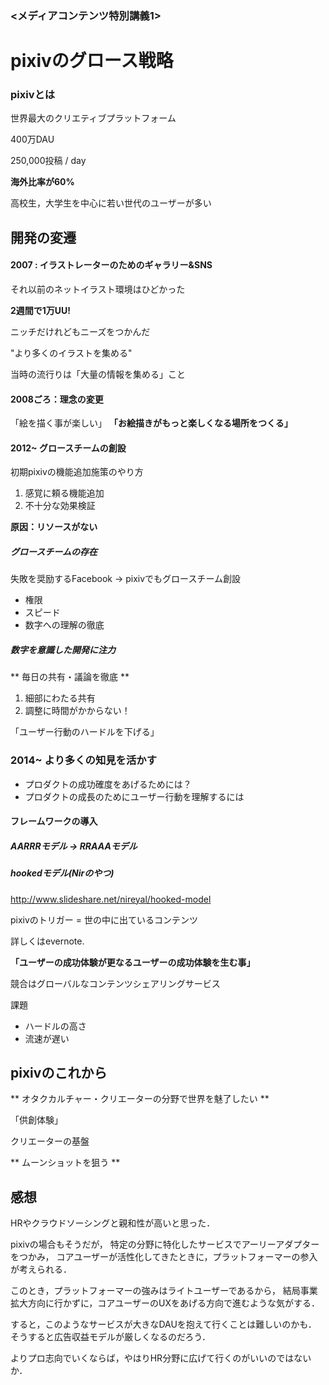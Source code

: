### <メディアコンテンツ特別講義1>
# pixivのグロース戦略

### pixivとは
世界最大のクリエティブプラットフォーム

400万DAU

250,000投稿 / day

**海外比率が60%**

高校生，大学生を中心に若い世代のユーザーが多い

## 開発の変遷
#### 2007 : イラストレーターのためのギャラリー&SNS

それ以前のネットイラスト環境はひどかった

**2週間で1万UU!**

ニッチだけれどもニーズをつかんだ

"より多くのイラストを集める"

当時の流行りは「大量の情報を集める」こと

#### 2008ごろ：理念の変更
「絵を描く事が楽しい」
**「お絵描きがもっと楽しくなる場所をつくる」**

#### 2012~ グロースチームの創設
初期pixivの機能追加施策のやり方
1. 感覚に頼る機能追加
2. 不十分な効果検証

**原因：リソースがない**

##### グロースチームの存在
失敗を奨励するFacebook
-> pixivでもグロースチーム創設
- 権限
- スピード
- 数字への理解の徹底

##### 数字を意識した開発に注力
** 毎日の共有・議論を徹底 **
1. 細部にわたる共有
2. 調整に時間がかからない！

「ユーザー行動のハードルを下げる」

### 2014~ より多くの知見を活かす
- プロダクトの成功確度をあげるためには？
- プロダクトの成長のためにユーザー行動を理解するには

#### フレームワークの導入
##### AARRRモデル -> RRAAAモデル

##### hookedモデル(Nirのやつ)
http://www.slideshare.net/nireyal/hooked-model


pixivのトリガー = 世の中に出ているコンテンツ


詳しくはevernote.

**「ユーザーの成功体験が更なるユーザーの成功体験を生む事」**


競合はグローバルなコンテンツシェアリングサービス

課題
- ハードルの高さ
- 流速が遅い


## pixivのこれから
** オタクカルチャー・クリエーターの分野で世界を魅了したい **


「供創体験」


クリエーターの基盤

** ムーンショットを狙う **

## 感想
HRやクラウドソーシングと親和性が高いと思った．

pixivの場合もそうだが，
特定の分野に特化したサービスでアーリーアダプターをつかみ，
コアユーザーが活性化してきたときに，プラットフォーマーの参入が考えられる．

このとき，プラットフォーマーの強みはライトユーザーであるから，
結局事業拡大方向に行かずに，コアユーザーのUXをあげる方向で進むような気がする．

すると，このようなサービスが大きなDAUを抱えて行くことは難しいのかも．
そうすると広告収益モデルが厳しくなるのだろう．

よりプロ志向でいくならば，やはりHR分野に広げて行くのがいいのではないか．
